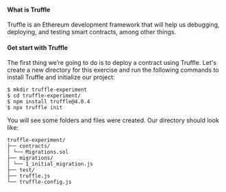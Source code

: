 #### What is Truffle

Truffle is an Ethereum development framework that will help us debugging, deploying, and testing smart contracts, among other things.

#### Get start with Truffle

The first thing we’re going to do is to deploy a contract using Truffle. Let's create a new directory for this exercise and run the following commands to install Truffle and initialize our project:

```
$ mkdir truffle-experiment
$ cd truffle-experiment/
$ npm install truffle@4.0.4
$ npx truffle init
```

You will see some folders and files were created. Our directory should look like:

```
truffle-experiment/
├── contracts/
│ └── Migrations.sol
├── migrations/
│ └── 1_initial_migration.js
├── test/
├── truffle.js
└── truffle-config.js
```





